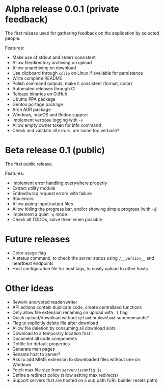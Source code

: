 # Alpha release 0.0.1 (private feedback)
The first release used for gathering feedback on the application by selected
people.

Features:
- Make use of stdout and stderr consistent
- Allow file/directory archiving on upload
- Allow unarchiving on download 
- Use clipboard through `xclip` on Linux if available for persistence
- Write complete README
- Polish command outputs, make it consistent (format, color)
- Automated releases through CI
- Release binaries on GitHub
- Ubuntu PPA package
- Gentoo portage package
- Arch AUR package
- Windows, macOS and Redox support
- Implement verbose logging with `-v`
- Allow empty owner token for info command
- Check and validate all errors, are some too verbose?

# Beta release 0.1 (public)
The first public release.

Features:
- Implement error handling everywhere properly
- Extract utility module
- Embed/wrap request errors with failure
- Box errors
- Allow piping input/output files
- Allow hiding the progress bar, and/or showing simple progress (with `-q`)
- Implement a quiet `-q` mode
- Check all TODOs, solve them when possible

# Future releases
- Color usage flag
- A status command, to check the server status using `/__version__` and
  heartbeat endpoints
- Host configuration file for host tags, to easily upload to other hosts

# Other ideas
- Rework encrypted reader/writer
- API actions contain duplicate code, create centralized functions
- Only allow file extension renaming on upload with `-f` flag
- Quick upload/download without `upload` or `download` subcommands?
- Flag to explicitly delete file after download
- Allow file deletion by consuming all download slots
- Download to a temporary location first
- Document all code components
- Dotfile for default properties
- Generate man pages
- Rename host to server?
- Ask to add MIME extension to downloaded files without one on Windows
- Fetch max file size from `server/jsconfig.js`
- Define a redirect policy (allow setting max redirects)
- Support servers that are hosted on a sub path (URL builder resets path)
